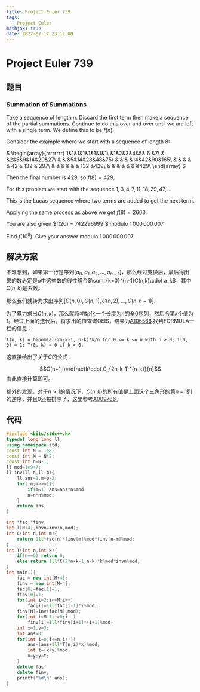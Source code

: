 ```yaml
---
title: Project Euler 739
tags:
  - Project Euler
mathjax: true
date: 2022-07-17 23:12:00
---
```


<escape><!-- more --></escape>

# Project Euler 739

## 题目

### Summation of Summations

Take a sequence of length $n$. Discard the first term then make a sequence of the partial summations. Continue to do this over and over until we are left with a single term. We define this to be $f(n)$.

Consider the example where we start with a sequence of length $8$:

$
\begin{array}{rrrrrrrr}
1&1&1&1&1&1&1&1\\
 &1&2&3&4&5& 6 &7\\
 & &2&5&9&14&20&27\\
 & & &5&14&28&48&75\\
 & & & &14&42&90&165\\
 & & & & & 42 & 132 & 297\\
 & & & & & & 132 &429\\
 & & & & & & &429\\
\end{array}
$

Then the final number is $429$, so $f(8) = 429$.

For this problem we start with the sequence $1,3,4,7,11,18,29,47,\ldots$

This is the Lucas sequence where two terms are added to get the next term.

Applying the same process as above we get $f(8) = 2663$.

You are also given $f(20) = 742296999 $ modulo $1\,000\,000\,007$

Find $f(10^8)$. Give your answer modulo $1\,000\,000\,007$.

## 解决方案

不难想到，如果第一行是序列$[a_0,a_1,a_2,\dots,a_{n-1}]$，那么经过变换后，最后得出来的数必定是$a$中这些数的线性组合$\sum_{k=0}^{n-1}C(n,k)\cdot a_k$，其中$C(n,k)$是系数。

那么我们就转为求出序列$[C(n,0),C(n,1),C(n,2),\dots,C(n,n-1)]$.

为了暴力求出$C(n,k)$，那么就将初始化一个长度为$n$的全$0$序列，然后令第$k$个值为$1$。经过上面的迭代后，将求出的值查询OEIS，结果为[A106566](https://oeis.org/A106566).找到FORMULA一栏的信息：

``` 
T(n, k) = binomial(2n-k-1, n-k)*k/n for 0 <= k <= n with n > 0; T(0, 0) = 1; T(0, k) = 0 if k > 0.
```

这直接给出了关于$C$的公式：

$$C(n+1,i)=\dfrac{k\cdot C_{2n-k-1}^{n-k}}{n}$$
由此直接计算即可。


额外的发现。对于$n>1$的情况下，$C(n,k)$的所有值是上面这个三角形的第$n-1$列的逆序，并且$0$还被排除了，这里参考[A009766](http://oeis.org/A009766)。

## 代码

```C++
#include <bits/stdc++.h>
typedef long long ll;
using namespace std;
const int N = 1e8;
const int M = N*2;
const int n=N-1;
ll mod=1e9+7;
ll inv(ll n,ll p){
    ll ans=1,m=p-2;
    for(;m;m>>=1){
        if(m&1) ans=ans*n%mod;
        n=n*n%mod;
    }
    return ans;
}

int *fac,*finv;
int l[N+4],invn=inv(n,mod);
int C(int n,int m){
    return 1ll*fac[n]*finv[m]%mod*finv[n-m]%mod;
}
int T(int n,int k){
    if(n==0) return 0;
    else return 1ll*C(2*n-k-1,n-k)*k%mod*invn%mod;
}
int main(){
    fac = new int[M+4];
    finv = new int[M+4];
    fac[0]=fac[1]=1;
    finv[0]=1;
    for(int i=2;i<=M;i++)
        fac[i]=1ll*fac[i-1]*i%mod;
    finv[M]=inv(fac[M],mod);
    for(int i=M-1;i>0;i--)
        finv[i]=1ll*finv[i+1]*(i+1)%mod;
    int x=1,y=3;
    int ans=0;
    for(int i=0;i<=n;i++){
        ans=(ans+1ll*T(n,i)*x)%mod;
        int t=(x+y)%mod;
        x=y;y=t;
    }
    delete fac;
    delete finv;
    printf("%d\n",ans);
}
```